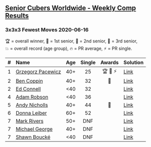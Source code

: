 <style>table {white-space: nowrap;}</style>

## [Senior Cubers Worldwide - Weekly Comp Results](/scw-comp/results/)
### 3x3x3 Fewest Moves 2020-06-16

<span style="white-space: nowrap;">🏆 = overall winner</span>, <span style="white-space: nowrap;">🥇 = 1st senior</span>, <span style="white-space: nowrap;">🥈 = 2nd senior</span>, <span style="white-space: nowrap;">🥉 = 3rd senior</span>, <span style="white-space: nowrap;">💥 = overall record (age group)</span>, <span style="white-space: nowrap;">🔥 = PR average</span>, <span style="white-space: nowrap;">⚡ = PR single</span>.

| # | Name | Age | Single | Awards | Solution |
| :--: | :-- | :--: | :--: | :--: | :-- |
| 1 | [Grzegorz Pacewicz](../../persons/grzegorz_pacewicz/333fm.md) | 40+ | 25 | 🏆 🥇 ⚡ | [Link](https://www.facebook.com/events/753945178677521/permalink/756398248432214) |
| 2 | [Ben Coppin](../../persons/ben_coppin/333fm.md) | 40+ | 32 | 🥈 | [Link](https://www.facebook.com/events/753945178677521/permalink/755294308542608) |
| 2 | [Ed Connell](../../persons/ed_connell/333fm.md) | <40 | 32 |  | [Link](https://www.facebook.com/events/753945178677521/permalink/754123971992975) |
| 4 | [Adam Robson](../../persons/adam_robson/333fm.md) | <40 | 36 |  | [Link](https://www.facebook.com/events/753945178677521/permalink/754313368640702) |
| 5 | [Andy Nicholls](../../persons/andy_nicholls/333fm.md) | 40+ | 44 | 🥉 | [Link](https://www.facebook.com/events/753945178677521/permalink/755686318503407) |
| 6 | [Donna Leiber](../../persons/donna_leiber/333fm.md) | 60+ | 52 |  | [Link](https://www.facebook.com/events/753945178677521/permalink/757188861686486) |
| 7 | [Mark Rivers](../../persons/mark_rivers/333fm.md) | 50+ | DNF |  | [Link](https://www.facebook.com/events/753945178677521/permalink/758195291585843) |
| 7 | [Michael George](../../persons/michael_george/333fm.md) | 40+ | DNF |  | [Link](https://www.facebook.com/events/753945178677521/permalink/758256418246397) |
| 7 | [Shawn Boucké](../../persons/shawn_boucke/333fm.md) | <40 | DNF |  | [Link](https://www.facebook.com/events/753945178677521/permalink/756328728439166) |

<!-- Global site tag (gtag.js) - Google Analytics -->
<script async src="https://www.googletagmanager.com/gtag/js?id=UA-86348435-3"></script>
<script>window.dataLayer = window.dataLayer || []; function gtag() {dataLayer.push(arguments);} gtag('js', new Date()); gtag('config', 'UA-86348435-3');</script>
